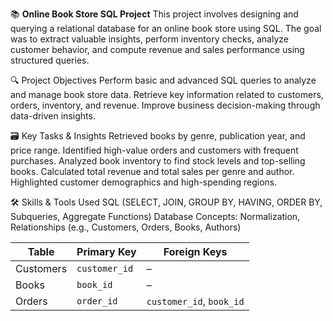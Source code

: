 📚 **Online Book Store SQL Project**
This project involves designing and querying a relational database for an online book store using SQL. The goal was to extract valuable insights, perform inventory checks, analyze customer behavior, and compute revenue and sales performance using structured queries.

🔍 Project Objectives
Perform basic and advanced SQL queries to analyze and manage book store data.
Retrieve key information related to customers, orders, inventory, and revenue.
Improve business decision-making through data-driven insights.

🗃️ Key Tasks & Insights
Retrieved books by genre, publication year, and price range.
Identified high-value orders and customers with frequent purchases.
Analyzed book inventory to find stock levels and top-selling books.
Calculated total revenue and total sales per genre and author.
Highlighted customer demographics and high-spending regions.

🛠️ Skills & Tools Used
SQL (SELECT, JOIN, GROUP BY, HAVING, ORDER BY, Subqueries, Aggregate Functions)
Database Concepts: Normalization, Relationships (e.g., Customers, Orders, Books, Authors)


| Table     | Primary Key   | Foreign Keys             |
| --------- | ------------- | ------------------------ |
| Customers | `customer_id` | –                        |
| Books     | `book_id`     | –                        |
| Orders    | `order_id`    | `customer_id`, `book_id` |

